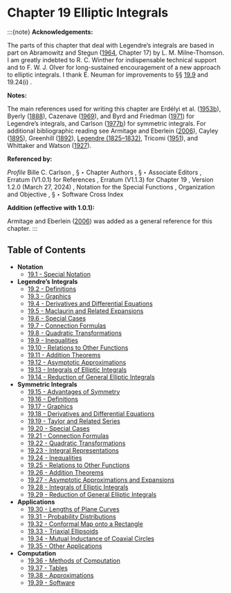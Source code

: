 # Chapter 19 Elliptic Integrals

:::{note}
**Acknowledgements:**

The parts of this chapter that deal with Legendre’s integrals are based in part on Abramowitz and Stegun ([1964](./bib/index.html#bib24 "Handbook of Mathematical Functions with Formulas, Graphs, and Mathematical Tables"), Chapter 17) by L. M. Milne-Thomson. I am greatly indebted to R. C. Winther for indispensable technical support and to F. W. J. Olver for long-sustained encouragement of a new approach to elliptic integrals. I thank E. Neuman for improvements to §§ [19.9](./19.9.md "§19.9 Inequalities ‣ Legendre’s Integrals ‣ Chapter 19 Elliptic Integrals") and 19.24(i) .

**Notes:**

The main references used for writing this chapter are Erdélyi et al. ([1953b](./bib/E.html#bib752 "Higher Transcendental Functions. Vol. II")), Byerly ([1888](./bib/B.html#bib399 "Elements of the Integral Calculus")), Cazenave ([1969](./bib/C.html#bib461 "Intégrales et Fonctions Elliptiques en Vue des Applications")), and Byrd and Friedman ([1971](./bib/B.html#bib400 "Handbook of Elliptic Integrals for Engineers and Scientists")) for Legendre’s integrals, and Carlson ([1977b](./bib/C.html#bib434 "Special Functions of Applied Mathematics")) for symmetric integrals. For additional bibliographic reading see Armitage and Eberlein ([2006](./bib/index.html#bib2736 "Elliptic Functions")), Cayley ([1895](./bib/C.html#bib460 "An Elementary Treatise on Elliptic Functions")), Greenhill ([1892](./bib/G.html#bib983 "The Applications of Elliptic Functions")), [Legendre (1825–1832)](./bib/L.html#bib1402 "Traité des fonctions elliptiques et des intégrales Eulériennes"), Tricomi ([1951](./bib/T.html#bib2277 "Funzioni Ellittiche")), and Whittaker and Watson ([1927](./bib/W.html#bib2404 "A Course of Modern Analysis")).

**Referenced by:**

*Profile* Bille C. Carlson , § ‣ Chapter Authors , § ‣ Associate Editors , Erratum (V1.0.1) for References , Erratum (V1.1.3) for Chapter 19 , Version 1.2.0 (March 27, 2024) , Notation for the Special Functions , Organization and Objective , § ‣ Software Cross Index

**Addition (effective with 1.0.1):**

Armitage and Eberlein ([2006](./bib/index.html#bib2736 "Elliptic Functions")) was added as a general reference for this chapter.
:::

## Table of Contents

- <a id="PT1"></a>**Notation**
  - [19.1 - Special Notation](./19.1.md)
- <a id="PT2"></a>**Legendre’s Integrals**
  - [19.2 - Definitions](./19.2.md)
  - [19.3 - Graphics](./19.3.md)
  - [19.4 - Derivatives and Differential Equations](./19.4.md)
  - [19.5 - Maclaurin and Related Expansions](./19.5.md)
  - [19.6 - Special Cases](./19.6.md)
  - [19.7 - Connection Formulas](./19.7.md)
  - [19.8 - Quadratic Transformations](./19.8.md)
  - [19.9 - Inequalities](./19.9.md)
  - [19.10 - Relations to Other Functions](./19.10.md)
  - [19.11 - Addition Theorems](./19.11.md)
  - [19.12 - Asymptotic Approximations](./19.12.md)
  - [19.13 - Integrals of Elliptic Integrals](./19.13.md)
  - [19.14 - Reduction of General Elliptic Integrals](./19.14.md)
- <a id="PT3"></a>**Symmetric Integrals**
  - [19.15 - Advantages of Symmetry](./19.15.md)
  - [19.16 - Definitions](./19.16.md)
  - [19.17 - Graphics](./19.17.md)
  - [19.18 - Derivatives and Differential Equations](./19.18.md)
  - [19.19 - Taylor and Related Series](./19.19.md)
  - [19.20 - Special Cases](./19.20.md)
  - [19.21 - Connection Formulas](./19.21.md)
  - [19.22 - Quadratic Transformations](./19.22.md)
  - [19.23 - Integral Representations](./19.23.md)
  - [19.24 - Inequalities](./19.24.md)
  - [19.25 - Relations to Other Functions](./19.25.md)
  - [19.26 - Addition Theorems](./19.26.md)
  - [19.27 - Asymptotic Approximations and Expansions](./19.27.md)
  - [19.28 - Integrals of Elliptic Integrals](./19.28.md)
  - [19.29 - Reduction of General Elliptic Integrals](./19.29.md)
- <a id="PT4"></a>**Applications**
  - [19.30 - Lengths of Plane Curves](./19.30.md)
  - [19.31 - Probability Distributions](./19.31.md)
  - [19.32 - Conformal Map onto a Rectangle](./19.32.md)
  - [19.33 - Triaxial Ellipsoids](./19.33.md)
  - [19.34 - Mutual Inductance of Coaxial Circles](./19.34.md)
  - [19.35 - Other Applications](./19.35.md)
- <a id="PT5"></a>**Computation**
  - [19.36 - Methods of Computation](./19.36.md)
  - [19.37 - Tables](./19.37.md)
  - [19.38 - Approximations](./19.38.md)
  - [19.39 - Software](./19.39.md)